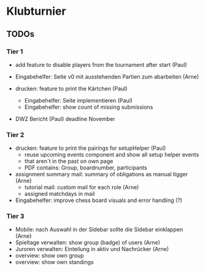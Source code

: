 # Klubturnier

## TODOs

### Tier 1

- add feature to disable players from the tournament after start (Paul)
- Eingabehelfer: Seite v0 mit ausstehenden Partien zum abarbeiten (Arne)
- drucken: feature to print the Kärtchen (Paul)

  - Eingabehelfer: Seite implementieren (Paul)
  - Eingabehelfer: show count of missing submissions

- DWZ Bericht (Paul) deadline November

### Tier 2

- drucken: feature to print the pairings for setupHelper (Paul)
  - reuse upcoming events component and show all setup helper events
  - that aren´t in the past on own page
  - PDF contains: Group, boardnumber, participants
- assignment summary mail: summary of obligations as manual tigger (Arne)
  - tutorial mail: custom mail for each role (Arne)
  - assigned matchdays in mail
- Eingabehelfer: improve chess board visuals and error handling (?)

### Tier 3

- Mobile: nach Auswahl in der Sidebar sollte die Sidebar einklappen (Arne)
- Spieltage verwalten: show group (badge) of users (Arne)
- Juroren verwalten: Einteilung in aktiv und Nachrücker (Arne)
- overview: show own group
- overview: show own standings
